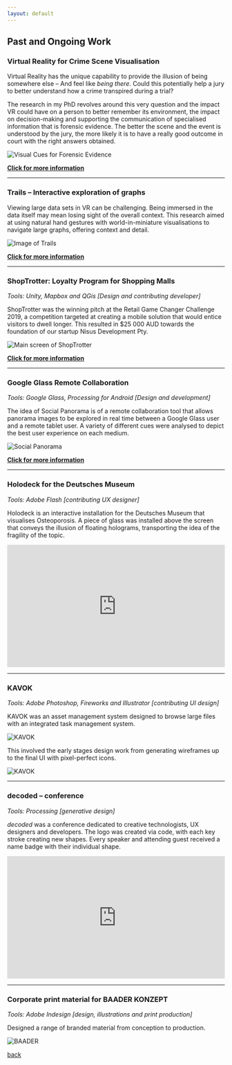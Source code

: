 ```yaml
---
layout: default
---
```


## Past and Ongoing Work

### Virtual Reality for Crime Scene Visualisation

Virtual Reality has the unique capability to provide the illusion of being somewhere else – And feel like _being there_. Could this potentially help a jury to better understand how a crime transpired during a trial? 

The research in my PhD revolves around this very question and the impact VR could have on a person to better remember its environment, the impact on decision-making and supporting the communication of specialised information that is forensic evidence. The better the scene and the event is understood by the jury, the more likely it is to have a really good outcome in court with the right answers obtained.

![Visual Cues for Forensic Evidence](/assets/videos/GifArrows.gif)

**[Click for more information](./PhD.html)**

***

### Trails – Interactive exploration of graphs 

Viewing large data sets in VR can be challenging. Being immersed in the data itself may mean losing sight of the overall context. This research aimed at using natural hand gestures with world-in-miniature visualisations to navigate large graphs, offering context and detail. 

![Image of Trails](/assets/img/Trails.PNG)

**[Click for more information](./Trails.html)**

***

### ShopTrotter: Loyalty Program for Shopping Malls 
_Tools: Unity, Mapbox and QGis [Design and contributing developer]_

ShopTrotter was the winning pitch at the Retail Game Changer Challenge 2019, a competition targeted at creating a mobile solution that would entice visitors to dwell longer. This resulted in $25 000 AUD towards the foundation of our startup Nisus Development Pty. 

![Main screen of ShopTrotter](/assets/img/Main.jpg)

**[Click for more information](./ShopTrotter.html)**

***

### Google Glass Remote Collaboration
_Tools: Google Glass, Processing for Android [Design and development]_

The idea of Social Panorama is of a remote collaboration tool that allows panorama images to be explored in real time between a Google Glass user and a remote tablet user. A variety of different cues were analysed to depict the best user experience on each medium. 

![Social Panorama](/assets/img/SPConcept.png)

**[Click for more information](./SocialPanorama.html)**

***

### Holodeck for the Deutsches Museum
_Tools: Adobe Flash [contributing UX designer]_

Holodeck is an interactive installation for the Deutsches Museum that visualises Osteoporosis. 
A piece of glass was installed above the screen that conveys the illusion of floating holograms, transporting the idea of the fragility of the topic. 


<style>.embed-container { position: relative; padding-bottom: 56.25%; height: 0; overflow: hidden; max-width: 100%; } .embed-container iframe, .embed-container object, .embed-container embed { position: absolute; top: 0; left: 0; width: 100%; height: 100%; }</style><div class='embed-container'><iframe src='https://player.vimeo.com/video/43463828' frameborder='0' webkitAllowFullScreen mozallowfullscreen allowFullScreen></iframe></div>

***

### KAVOK 
_Tools: Adobe Photoshop, Fireworks and Illustrator [contributing UI design]_

KAVOK was an asset management system designed to browse large files with an integrated task management system. 

![KAVOK](/assets/img/KAVOK2.png)

This involved the early stages design work from generating wireframes up to the final UI with pixel-perfect icons. 

![KAVOK](/assets/img/Kavok03.jpg)

***

### decoded – conference 
_Tools: Processing [generative design]_ 

_decoded_ was a conference dedicated to creative technologists, UX designers and developers. 
The logo was created via code, with each key stroke creating new shapes. 
Every speaker and attending guest received a name badge with their individual shape.

<style>.embed-container { position: relative; padding-bottom: 56.25%; height: 0; overflow: hidden; max-width: 100%; } .embed-container iframe, .embed-container object, .embed-container embed { position: absolute; top: 0; left: 0; width: 100%; height: 100%; }</style><div class='embed-container'><iframe src='https://player.vimeo.com/video/29425131' frameborder='0' webkitAllowFullScreen mozallowfullscreen allowFullScreen></iframe></div>

***

### Corporate print material for BAADER KONZEPT
_Tools: Adobe Indesign [design, illustrations and print production]_

Designed a range of branded material from conception to production. 

![BAADER](/assets/img/baader.jpg)



[back](./)
